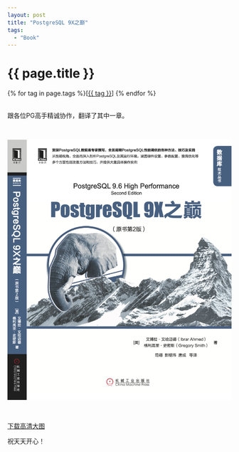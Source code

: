 ```yaml
---
layout: post
title: "PostgreSQL 9X之巅"
tags:
  - "Book"
---
```


# {{ page.title }}

<div class="tags">
{% for tag in page.tags %}[<a class="tag" href="/tags.html#{{ tag }}">{{ tag }}</a>] {% endfor %}
</div>

<br/>

跟各位PG高手精诚协作，翻译了其中一章。

<br/>

![封面](/images/pg9x.png)

<br/>

[下载高清大图](/images/pg9x.pdf)

祝天天开心！
